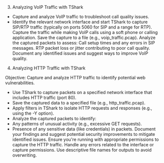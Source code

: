 3. Analyzing VoIP Traffic with TShark
- Capture and analyze VoIP traffic to troubleshoot call quality issues.
- Identify the relevant network interface and start TShark to capture SIP/RTP traffic (typically on ports 5060 for SIP and a range for RTP).
Capture the traffic while making VoIP calls using a soft phone or calling application.
Save the capture to a file (e.g., voip_traffic.pcap).
Analyze the captured packets to assess:
Call setup times and any errors in SIP messages.
RTP packet loss or jitter contributing to poor call quality.
Document any identified issues and suggest ways to improve VoIP quality.

4. Analyzing HTTP Traffic with TShark

Objective: Capture and analyze HTTP traffic to identify potential web vulnerabilities.
- Use TShark to capture packets on a specified network interface that includes HTTP traffic (port 80).
- Save the captured data to a specified file (e.g., http_traffic.pcap).
- Apply filters in TShark to isolate HTTP requests and responses (e.g., using the -Y option).
- Analyze the captured packets to identify:
- Any patterns of unusual activity (e.g., excessive GET requests).
- Presence of any sensitive data (like credentials) in packets.
    Document your findings and suggest potential security improvements to mitigate identified issues.
Ensure you're running with appropriate permissions to capture the HTTP traffic.
Handle any errors related to the interface or capture permissions.
Use descriptive file names for outputs to avoid overwriting.
